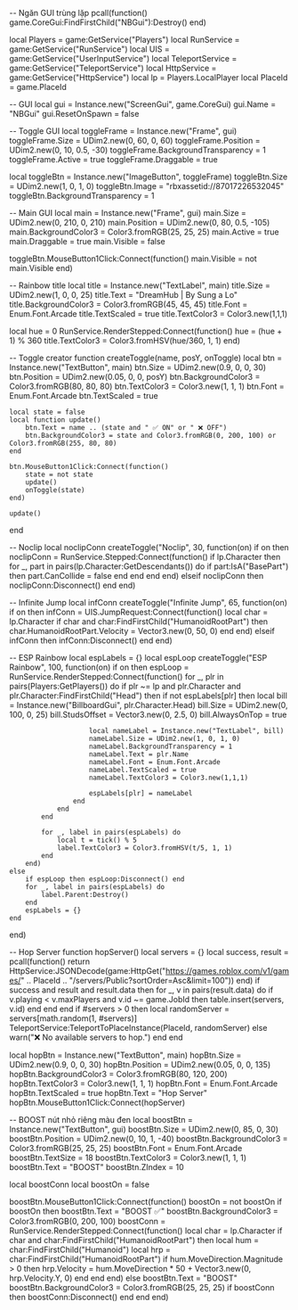 -- Ngăn GUI trùng lặp
pcall(function() game.CoreGui:FindFirstChild("NBGui"):Destroy() end)

local Players = game:GetService("Players")
local RunService = game:GetService("RunService")
local UIS = game:GetService("UserInputService")
local TeleportService = game:GetService("TeleportService")
local HttpService = game:GetService("HttpService")
local lp = Players.LocalPlayer
local PlaceId = game.PlaceId

-- GUI
local gui = Instance.new("ScreenGui", game.CoreGui)
gui.Name = "NBGui"
gui.ResetOnSpawn = false

-- Toggle GUI
local toggleFrame = Instance.new("Frame", gui)
toggleFrame.Size = UDim2.new(0, 60, 0, 60)
toggleFrame.Position = UDim2.new(0, 10, 0.5, -30)
toggleFrame.BackgroundTransparency = 1
toggleFrame.Active = true
toggleFrame.Draggable = true

local toggleBtn = Instance.new("ImageButton", toggleFrame)
toggleBtn.Size = UDim2.new(1, 0, 1, 0)
toggleBtn.Image = "rbxassetid://87017226532045"
toggleBtn.BackgroundTransparency = 1

-- Main GUI
local main = Instance.new("Frame", gui)
main.Size = UDim2.new(0, 210, 0, 210)
main.Position = UDim2.new(0, 80, 0.5, -105)
main.BackgroundColor3 = Color3.fromRGB(25, 25, 25)
main.Active = true
main.Draggable = true
main.Visible = false

toggleBtn.MouseButton1Click:Connect(function()
	main.Visible = not main.Visible
end)

-- Rainbow title
local title = Instance.new("TextLabel", main)
title.Size = UDim2.new(1, 0, 0, 25)
title.Text = "DreamHub | By Sung a Lo"
title.BackgroundColor3 = Color3.fromRGB(45, 45, 45)
title.Font = Enum.Font.Arcade
title.TextScaled = true
title.TextColor3 = Color3.new(1,1,1)

local hue = 0
RunService.RenderStepped:Connect(function()
	hue = (hue + 1) % 360
	title.TextColor3 = Color3.fromHSV(hue/360, 1, 1)
end)

-- Toggle creator
function createToggle(name, posY, onToggle)
	local btn = Instance.new("TextButton", main)
	btn.Size = UDim2.new(0.9, 0, 0, 30)
	btn.Position = UDim2.new(0.05, 0, 0, posY)
	btn.BackgroundColor3 = Color3.fromRGB(80, 80, 80)
	btn.TextColor3 = Color3.new(1, 1, 1)
	btn.Font = Enum.Font.Arcade
	btn.TextScaled = true

	local state = false
	local function update()
		btn.Text = name .. (state and " ✅ ON" or " ❌ OFF")
		btn.BackgroundColor3 = state and Color3.fromRGB(0, 200, 100) or Color3.fromRGB(255, 80, 80)
	end

	btn.MouseButton1Click:Connect(function()
		state = not state
		update()
		onToggle(state)
	end)

	update()
end

-- Noclip
local noclipConn
createToggle("Noclip", 30, function(on)
	if on then
		noclipConn = RunService.Stepped:Connect(function()
			if lp.Character then
				for _, part in pairs(lp.Character:GetDescendants()) do
					if part:IsA("BasePart") then
						part.CanCollide = false
					end
				end
			end
		end)
	elseif noclipConn then
		noclipConn:Disconnect()
	end
end)

-- Infinite Jump
local infConn
createToggle("Infinite Jump", 65, function(on)
	if on then
		infConn = UIS.JumpRequest:Connect(function()
			local char = lp.Character
			if char and char:FindFirstChild("HumanoidRootPart") then
				char.HumanoidRootPart.Velocity = Vector3.new(0, 50, 0)
			end
		end)
	elseif infConn then
		infConn:Disconnect()
	end
end)

-- ESP Rainbow
local espLabels = {}
local espLoop
createToggle("ESP Rainbow", 100, function(on)
	if on then
		espLoop = RunService.RenderStepped:Connect(function()
			for _, plr in pairs(Players:GetPlayers()) do
				if plr ~= lp and plr.Character and plr.Character:FindFirstChild("Head") then
					if not espLabels[plr] then
						local bill = Instance.new("BillboardGui", plr.Character.Head)
						bill.Size = UDim2.new(0, 100, 0, 25)
						bill.StudsOffset = Vector3.new(0, 2.5, 0)
						bill.AlwaysOnTop = true

						local nameLabel = Instance.new("TextLabel", bill)
						nameLabel.Size = UDim2.new(1, 0, 1, 0)
						nameLabel.BackgroundTransparency = 1
						nameLabel.Text = plr.Name
						nameLabel.Font = Enum.Font.Arcade
						nameLabel.TextScaled = true
						nameLabel.TextColor3 = Color3.new(1,1,1)

						espLabels[plr] = nameLabel
					end
				end
			end

			for _, label in pairs(espLabels) do
				local t = tick() % 5
				label.TextColor3 = Color3.fromHSV(t/5, 1, 1)
			end
		end)
	else
		if espLoop then espLoop:Disconnect() end
		for _, label in pairs(espLabels) do
			label.Parent:Destroy()
		end
		espLabels = {}
	end
end)

-- Hop Server
function hopServer()
	local servers = {}
	local success, result = pcall(function()
		return HttpService:JSONDecode(game:HttpGet("https://games.roblox.com/v1/games/" .. PlaceId .. "/servers/Public?sortOrder=Asc&limit=100"))
	end)
	if success and result and result.data then
		for _, v in pairs(result.data) do
			if v.playing < v.maxPlayers and v.id ~= game.JobId then
				table.insert(servers, v.id)
			end
		end
	end
	if #servers > 0 then
		local randomServer = servers[math.random(1, #servers)]
		TeleportService:TeleportToPlaceInstance(PlaceId, randomServer)
	else
		warn("❌ No available servers to hop.")
	end
end

local hopBtn = Instance.new("TextButton", main)
hopBtn.Size = UDim2.new(0.9, 0, 0, 30)
hopBtn.Position = UDim2.new(0.05, 0, 0, 135)
hopBtn.BackgroundColor3 = Color3.fromRGB(80, 120, 200)
hopBtn.TextColor3 = Color3.new(1, 1, 1)
hopBtn.Font = Enum.Font.Arcade
hopBtn.TextScaled = true
hopBtn.Text = "Hop Server"
hopBtn.MouseButton1Click:Connect(hopServer)

-- BOOST nút nhỏ riêng màu đen
local boostBtn = Instance.new("TextButton", gui)
boostBtn.Size = UDim2.new(0, 85, 0, 30)
boostBtn.Position = UDim2.new(0, 10, 1, -40)
boostBtn.BackgroundColor3 = Color3.fromRGB(25, 25, 25)
boostBtn.Font = Enum.Font.Arcade
boostBtn.TextSize = 18
boostBtn.TextColor3 = Color3.new(1, 1, 1)
boostBtn.Text = "BOOST"
boostBtn.ZIndex = 10

local boostConn
local boostOn = false

boostBtn.MouseButton1Click:Connect(function()
	boostOn = not boostOn
	if boostOn then
		boostBtn.Text = "BOOST ✅"
		boostBtn.BackgroundColor3 = Color3.fromRGB(0, 200, 100)
		boostConn = RunService.RenderStepped:Connect(function()
			local char = lp.Character
			if char and char:FindFirstChild("HumanoidRootPart") then
				local hum = char:FindFirstChild("Humanoid")
				local hrp = char:FindFirstChild("HumanoidRootPart")
				if hum.MoveDirection.Magnitude > 0 then
					hrp.Velocity = hum.MoveDirection * 50 + Vector3.new(0, hrp.Velocity.Y, 0)
				end
			end
		end)
	else
		boostBtn.Text = "BOOST"
		boostBtn.BackgroundColor3 = Color3.fromRGB(25, 25, 25)
		if boostConn then boostConn:Disconnect() end
	end
end)

